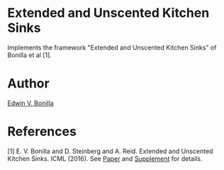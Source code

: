 Extended and Unscented Kitchen Sinks
=============

Implements the framework "Extended and Unscented Kitchen Sinks" of Bonilla et al [1].

# Author #
[Edwin V. Bonilla](http://ebonilla.github.io/)
# References #
[1] E. V. Bonilla and D. Steinberg and A. Reid. Extended and Unscented Kitchen Sinks. ICML (2016). 
See [Paper](http://ebonilla.github.io/papers/bonilla-et-al-icml-2016.pdf) and 
[Supplement](http://ebonilla.github.io/papers/bonilla-et-al-icml-2016-supplemental.pdf)
for details.
